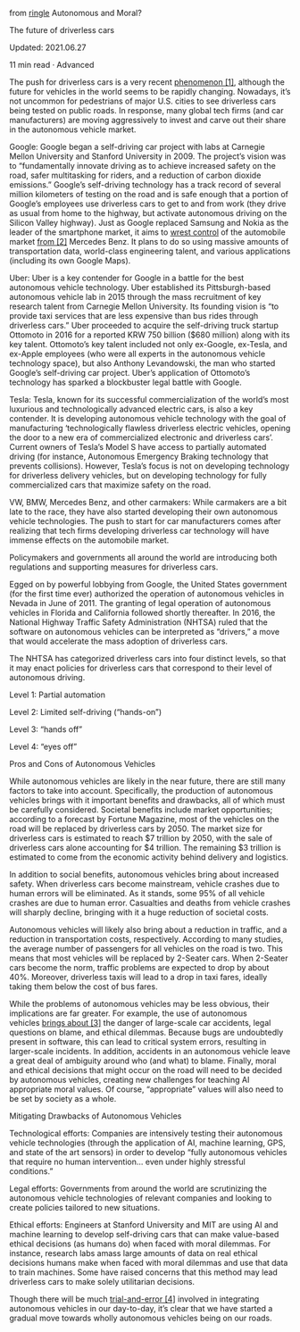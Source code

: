 from [ringle](https://www.ringleplus.com/en/portal/lessons/materials/2328647?category=62)
Autonomous and Moral?

The future of driverless cars

Updated: 2021.06.27

11 min read · Advanced

The push for driverless cars is a very recent [phenomenon [1]](https://www.ringleplus.com/en/portal/lessons/materials/2328647?category=62#E1), although the future for vehicles in the world seems to be rapidly changing. Nowadays, it’s not uncommon for pedestrians of major U.S. cities to see driverless cars being tested on public roads. In response, many global tech firms (and car manufacturers) are moving aggressively to invest and carve out their share in the autonomous vehicle market.

Google: Google began a self-driving car project with labs at Carnegie Mellon University and Stanford University in 2009. The project’s vision was to “fundamentally innovate driving as to achieve increased safety on the road, safer multitasking for riders, and a reduction of carbon dioxide emissions.” Google’s self-driving technology has a track record of several million kilometers of testing on the road and is safe enough that a portion of Google’s employees use driverless cars to get to and from work (they drive as usual from home to the highway, but activate autonomous driving on the Silicon Valley highway). Just as Google replaced Samsung and Nokia as the leader of the smartphone market, it aims to [wrest control](https://www.ringleplus.com/en/portal/lessons/materials/2328647?category=62#E2) of the automobile market [from [2]](https://www.ringleplus.com/en/portal/lessons/materials/2328647?category=62#E2) Mercedes Benz. It plans to do so using massive amounts of transportation data, world-class engineering talent, and various applications (including its own Google Maps).

Uber: Uber is a key contender for Google in a battle for the best autonomous vehicle technology. Uber established its Pittsburgh-based autonomous vehicle lab in 2015 through the mass recruitment of key research talent from Carnegie Mellon University. Its founding vision is “to provide taxi services that are less expensive than bus rides through driverless cars.” Uber proceeded to acquire the self-driving truck startup Ottomoto in 2016 for a reported KRW 750 billion ($680 million) along with its key talent. Ottomoto’s key talent included not only ex-Google, ex-Tesla, and ex-Apple employees (who were all experts in the autonomous vehicle technology space), but also Anthony Levandowski, the man who started Google’s self-driving car project. Uber’s application of Ottomoto’s technology has sparked a blockbuster legal battle with Google.

Tesla: Tesla, known for its successful commercialization of the world’s most luxurious and technologically advanced electric cars, is also a key contender. It is developing autonomous vehicle technology with the goal of manufacturing ‘technologically flawless driverless electric vehicles, opening the door to a new era of commercialized electronic and driverless cars’. Current owners of Tesla’s Model S have access to partially automated driving (for instance, Autonomous Emergency Braking technology that prevents collisions). However, Tesla’s focus is not on developing technology for driverless delivery vehicles, but on developing technology for fully commercialized cars that maximize safety on the road.

VW, BMW, Mercedes Benz, and other carmakers: While carmakers are a bit late to the race, they have also started developing their own autonomous vehicle technologies. The push to start for car manufacturers comes after realizing that tech firms developing driverless car technology will have immense effects on the automobile market.

Policymakers and governments all around the world are introducing both regulations and supporting measures for driverless cars.

Egged on by powerful lobbying from Google, the United States government (for the first time ever) authorized the operation of autonomous vehicles in Nevada in June of 2011. The granting of legal operation of autonomous vehicles in Florida and California followed shortly thereafter. In 2016, the National Highway Traffic Safety Administration (NHTSA) ruled that the software on autonomous vehicles can be interpreted as “drivers,” a move that would accelerate the mass adoption of driverless cars.

The NHTSA has categorized driverless cars into four distinct levels, so that it may enact policies for driverless cars that correspond to their level of autonomous driving.

Level 1: Partial automation

Level 2: Limited self-driving (“hands-on”)

Level 3: “hands off”

Level 4: “eyes off”

Pros and Cons of Autonomous Vehicles

While autonomous vehicles are likely in the near future, there are still many factors to take into account. Specifically, the production of autonomous vehicles brings with it important benefits and drawbacks, all of which must be carefully considered. Societal benefits include market opportunities; according to a forecast by Fortune Magazine, most of the vehicles on the road will be replaced by driverless cars by 2050. The market size for driverless cars is estimated to reach $7 trillion by 2050, with the sale of driverless cars alone accounting for $4 trillion. The remaining $3 trillion is estimated to come from the economic activity behind delivery and logistics.

In addition to social benefits, autonomous vehicles bring about increased safety. When driverless cars become mainstream, vehicle crashes due to human errors will be eliminated. As it stands, some 95% of all vehicle crashes are due to human error. Casualties and deaths from vehicle crashes will sharply decline, bringing with it a huge reduction of societal costs.

Autonomous vehicles will likely also bring about a reduction in traffic, and a reduction in transportation costs, respectively. According to many studies, the average number of passengers for all vehicles on the road is two. This means that most vehicles will be replaced by 2-Seater cars. When 2-Seater cars become the norm, traffic problems are expected to drop by about 40%. Moreover, driverless taxis will lead to a drop in taxi fares, ideally taking them below the cost of bus fares.

While the problems of autonomous vehicles may be less obvious, their implications are far greater. For example, the use of autonomous vehicles [brings about [3]](https://www.ringleplus.com/en/portal/lessons/materials/2328647?category=62#E3) the danger of large-scale car accidents, legal questions on blame, and ethical dilemmas. Because bugs are undoubtedly present in software, this can lead to critical system errors, resulting in larger-scale incidents. In addition, accidents in an autonomous vehicle leave a great deal of ambiguity around who (and what) to blame. Finally, moral and ethical decisions that might occur on the road will need to be decided by autonomous vehicles, creating new challenges for teaching AI appropriate moral values. Of course, “appropriate” values will also need to be set by society as a whole.

Mitigating Drawbacks of Autonomous Vehicles

Technological efforts: Companies are intensively testing their autonomous vehicle technologies (through the application of AI, machine learning, GPS, and state of the art sensors) in order to develop “fully autonomous vehicles that require no human intervention... even under highly stressful conditions.”

Legal efforts: Governments from around the world are scrutinizing the autonomous vehicle technologies of relevant companies and looking to create policies tailored to new situations.

Ethical efforts: Engineers at Stanford University and MIT are using AI and machine learning to develop self-driving cars that can make value-based ethical decisions (as humans do) when faced with moral dilemmas. For instance, research labs amass large amounts of data on real ethical decisions humans make when faced with moral dilemmas and use that data to train machines. Some have raised concerns that this method may lead driverless cars to make solely utilitarian decisions.

Though there will be much [trial-and-error [4]](https://www.ringleplus.com/en/portal/lessons/materials/2328647?category=62#E4) involved in integrating autonomous vehicles in our day-to-day, it’s clear that we have started a gradual move towards wholly autonomous vehicles being on our roads.

